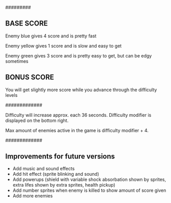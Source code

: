 #########

## BASE SCORE ##
Enemy blue gives 4 score and is pretty fast

Enemy yellow gives 1 score and is slow and easy to get

Enemy green gives 3 score and is pretty easy to get, but can be edgy sometimes

## BONUS SCORE ##
You will get slightly more score while you advance through the difficulty levels


#############

Difficulty will increase approx. each 36 seconds. Difficulty modifier is displayed on the bottom right.

Max amount of enemies active in the game is difficulty modifier + 4.


#############

## Improvements for future versions ##

* Add music and sound effects
* Add hit effect (sprite blinking and sound)
* Add powerups (shield with variable shock absorbation shown by sprites, extra lifes shown by extra sprites, health pickup)
* Add number sprites when enemy is killed to show amount of score given
* Add more enemies